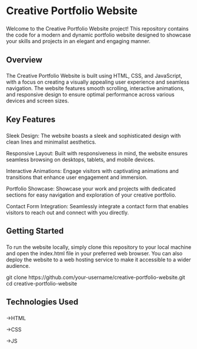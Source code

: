 <h1 align="left">Creative Portfolio Website</h1>

###

<p align="left">Welcome to the Creative Portfolio Website project! This repository contains the code for a modern and dynamic portfolio website designed to showcase your skills and projects in an elegant and engaging manner.</p>

###

<h2 align="left">Overview</h2>

###

<p align="left">The Creative Portfolio Website is built using HTML, CSS, and JavaScript, with a focus on creating a visually appealing user experience and seamless navigation. The website features smooth scrolling, interactive animations, and responsive design to ensure optimal performance across various devices and screen sizes.</p>

###

<h2 align="left">Key Features</h2>

###

<p>Sleek Design: The website boasts a sleek and sophisticated design with clean lines and minimalist aesthetics.</p>
<p>Responsive Layout:  Built with responsiveness in mind, the website ensures seamless browsing on desktops, tablets, and mobile devices.</p>
<p>Interactive Animations: Engage visitors with captivating animations and transitions that enhance user engagement and immersion.</p>
<p>Portfolio Showcase: Showcase your work and projects with dedicated sections for easy navigation and exploration of your creative portfolio.</p>
<p>Contact Form Integration: Seamlessly integrate a contact form that enables visitors to reach out and connect with you directly.</p>


###

<h2 align="left">Getting Started</h2>

###

<p align="left">To run the website locally, simply clone this repository to your local machine and open the index.html file in your preferred web browser. You can also deploy the website to a web hosting service to make it accessible to a wider audience.</p>

<p align="left">git clone https://github.com/your-username/creative-portfolio-website.git
cd creative-portfolio-website</p>

###

<h2 align="left">Technologies Used</h2>

###

<p>->HTML</p>
<p>->CSS</p>
<p>->JS</p>


###
